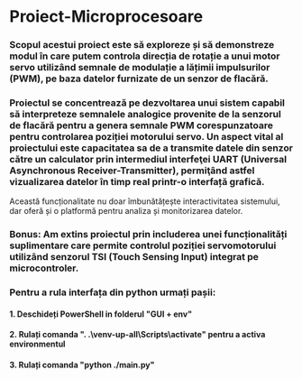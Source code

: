 # Proiect-Microprocesoare

### Scopul acestui proiect este să exploreze și să demonstreze modul în care putem controla direcția de rotație a unui motor servo utilizând semnale de modulație a lățimii impulsurilor (PWM), pe baza datelor furnizate de un senzor de flacără. 

### Proiectul se concentrează pe dezvoltarea unui sistem capabil să interpreteze semnalele analogice provenite de la senzorul de flacără pentru a genera semnale PWM corespunzatoare pentru controlarea poziției motorului servo. Un aspect vital al proiectului este capacitatea sa de a transmite datele din senzor către un calculator prin intermediul interfeţei UART (Universal Asynchronous Receiver-Transmitter), permiţând astfel vizualizarea datelor în timp real printr-o interfață grafică. 
Această funcționalitate nu doar îmbunătățește interactivitatea sistemului, dar oferă și o platformă pentru analiza și monitorizarea datelor.

### Bonus: Am extins proiectul prin includerea unei funcționalități suplimentare care permite controlul poziției servomotorului utilizând senzorul TSI (Touch Sensing Input) integrat pe microcontroler.


### Pentru a rula interfața din python urmați pașii: 
  #### 1. Deschideți PowerShell in folderul "GUI + env"
  #### 2. Rulați comanda ". .\venv-up-all\Scripts\activate" pentru a activa environmentul
  #### 3. Rulați comanda "python ./main.py" 


